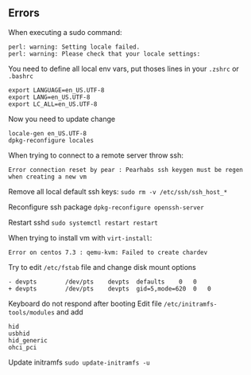 Errors
------

When executing a sudo command:
```
perl: warning: Setting locale failed.
perl: warning: Please check that your locale settings:
```
You need to define all local env vars, put thoses lines in your `.zshrc` or `.bashrc`
```
export LANGUAGE=en_US.UTF-8
export LANG=en_US.UTF-8
export LC_ALL=en_US.UTF-8
```
Now you need to update change
```
locale-gen en_US.UTF-8
dpkg-reconfigure locales
```

When trying to connect to a remote server throw ssh:
```
Error connection reset by pear : Pearhabs ssh keygen must be regen when creating a new vm
```
Remove all local default ssh keys:
`sudo rm -v /etc/ssh/ssh_host_*`

Reconfigure ssh package
`dpkg-reconfigure openssh-server`

Restart sshd
`sudo systemctl restart restart`

When trying to install vm with `virt-install`:
```
Error on centos 7.3 : qemu-kvm: Failed to create chardev
```
Try to edit `/etc/fstab` file and change disk mount options
```
- devpts		/dev/pts	devpts	defaults	0	0
+ devpts 		/dev/pts 	devpts 	gid=5,mode=620 	0 	0
```

Keyboard do not respond after booting
Edit file `/etc/initramfs-tools/modules` and add
```
hid
usbhid
hid_generic
ohci_pci
```

Update initramfs
`sudo update-initramfs -u`
